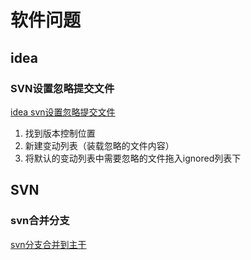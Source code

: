 # 软件问题

## idea

### SVN设置忽略提交文件

[idea svn设置忽略提交文件](https://blog.csdn.net/qq_29384789/article/details/106660165)

1. 找到版本控制位置
2. 新建变动列表（装载忽略的文件内容）
3. 将默认的变动列表中需要忽略的文件拖入ignored列表下

## SVN

### svn合并分支

[svn分支合并到主干](https://www.cnblogs.com/hess/p/11949902.html)

